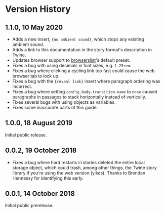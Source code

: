 # Version History

## 1.1.0, 10 May 2020

- Adds a new insert, `{no ambient sound}`, which stops any existing ambient sound.
- Adds a link to this documentation in the story format's description in Twine.
- Updates browser support to [browserslist](https://github.com/browserslist/browserslist)'s default preset.
- Fixes a bug with using decimals in font sizes, e.g. `1.25rem`.
- Fixes a bug where clicking a cycling link too fast could cause the web browser tab
  to lock up.
- Fixes a bug with the `{reveal link}` insert where paragraph ordering was incorrect.
- Fixes a bug where setting `config.body.transition.name` to `none` caused paragraphs in passages to stack horizontally instead of vertically.
- Fixes several bugs with using objects as variables.
- Fixes some inaccurate parts of this guide.

## 1.0.0, 18 August 2019

Initial public release.

## 0.0.2, 19 October 2018

- Fixes a bug where hard restarts in stories deleted the entire local storage
  object, which could trash, among other things, the Twine story library if
  you're using the web version (yikes). Thanks to Brendan Hennessy for
  identifying this early.

## 0.0.1, 14 October 2018

Initial public prerelease.
